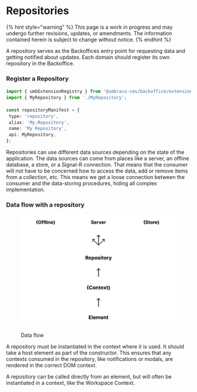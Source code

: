 # Repositories

{% hint style="warning" %}
This page is a work in progress and may undergo further revisions, updates, or amendments. The information contained herein is subject to change without notice.
{% endhint %}

A repository serves as the Backoffices entry point for requesting data and getting notified about updates. Each domain should register its own repository in the Backoffice.

### Register a Repository <a href="#register-a-repository" id="register-a-repository"></a>

```typescript
import { umbExtensionRegistry } from '@umbraco-cms/backoffice/extension-registry';
import { MyRepository } from './MyRepository';

const repositoryManifest = {
 type: 'repository',
 alias: 'My.Repository',
 name: 'My Repository',
 api: MyRepository,
};
```

Repositories can use different data sources depending on the state of the application. The data sources can come from places like a server, an offline database, a store, or a Signal-R connection. That means that the consumer will not have to be concerned how to access the data, add or remove items from a collection, etc. This means we get a loose connection between the consumer and the data-storing procedures, hiding all complex implementation.

### Data flow with a repository <a href="#data-flow-with-a-repository" id="data-flow-with-a-repository"></a>

<figure><img src="../../.gitbook/assets/data-flow.svg" alt=""><figcaption><p>Data flow</p></figcaption></figure>

A repository must be instantiated in the context where it is used. It should take a host element as part of the constructor. This ensures that any contexts consumed in the repository, like notifications or modals, are rendered in the correct DOM context.

A repository can be called directly from an element, but will often be instantiated in a context, like the Workspace Context.
